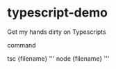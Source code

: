 # typescript-demo
Get my hands dirty on Typescripts 


command 

tsc {filename}
'''
node {filename}
'''
